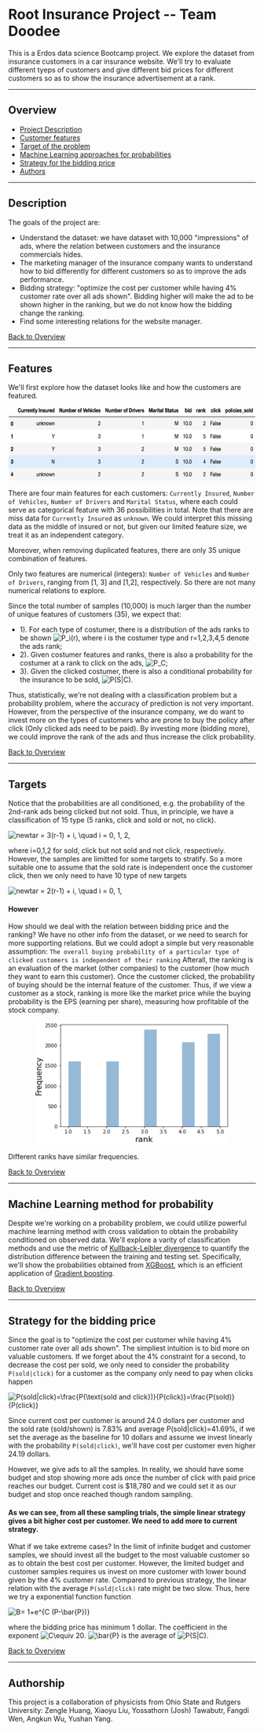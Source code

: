 # Root Insurance Project -- Team Doodee
This is a Erdos data science Bootcamp project. We explore the dataset from insurance customers in a car insurance website. We'll try to evaluate different tyeps of customers and give different bid prices for different customers so as to show the insurance advertisement at a rank.

___
## Overview

- [Project Description](#description)
- [Customer features](#features)
- [Target of the problem](#targets)
- [Machine Learning approaches for probabilities](#machine-learning-method-for-probability)
- [Strategy for the bidding price](#strategy-for-the-bidding-price)
- [Authors](#authorship)

___
## Description

The goals of the project are:
- Understand the dataset: we have dataset with 10,000 "impressions" of ads, where the relation between customers and the insurance commercials hides.
- The marketing manager of the insurance company wants to understand how to bid differently for different customers so as to improve the ads performance.
- Bidding strategy: "optimize the cost per customer while having 4% customer rate over all ads shown". Bidding higher will make the ad to be shown higher in the ranking, but we do not know how the bidding change the ranking.
- Find some interesting relations for the website manager.

[Back to Overview](#overview)
___


## Features

We'll first explore how the dataset looks like and how the customers are featured.
<p align="center">
<img src = "datatable.png" width="600" height="150"></img>
</p>

There are four main features for each customers: `Currently Insured`, `Number of Vehicles`, `Number of Drivers` and `Marital Status`, where each could serve as categorical feature with 36 possibilities in total. Note that there are miss data for `Currently Insured` as `unknown`. We could interpret this missing data as the middle of insured or not, but given our limited feature size, we treat it as an independent category.

Moreover, when removing duplicated features, there are only 35 unique combination of features.

Only two features are numerical (integers): `Number of Vehicles` and `Number of Drivers`, ranging from [1, 3] and [1,2], respectively. So there are not many numerical relations to explore.

Since the total number of samples (10,000) is much larger than the number of unique features of customers (35), we expect that:
- 1). For each type of costumer, there is a distribution of the ads ranks to be shown <img src="https://latex.codecogs.com/svg.image?P_i(r)" title="P_i(r)" />, where i is the costumer type and r=1,2,3,4,5 denote the ads rank; 
- 2). Given costumer features and ranks, there is also a probability for the costumer at a rank to click on the ads, <img src="https://latex.codecogs.com/svg.image?P_C" title="P_C" />;
- 3). Given the clicked costumer, there is also a conditional probability for the insurance to be sold, <img src="https://latex.codecogs.com/svg.image?P(S|C)" title="P(S|C)" />.

Thus, statistically, we're not dealing with a classification problem but a probability problem, where the accuracy of prediction is not very important. However, from the perspective of the insurance company, we do want to invest more on the types of customers who are prone to buy the policy after click (Only clicked ads need to be paid). By investing more (bidding more), we could improve the rank of the ads and thus increase the click probability.

[Back to Overview](#overview)
___
## Targets

Notice that the probabilities are all conditioned, e.g. the probability of the 2nd-rank ads being clicked but not sold. Thus, in principle, we have a classification of 15 type (5 ranks, click and sold or not, no click).

<img src="https://latex.codecogs.com/svg.image?newtar&space;=&space;3(r-1)&space;&plus;&space;i,&space;\quad&space;i&space;=&space;0,&space;1,&space;2," title="newtar = 3(r-1) + i, \quad i = 0, 1, 2," />

where i=0,1,2 for sold, click but not sold and not click, respectively. However, the samples are limitted for some targets to stratify. So a more suitable one to assume that the sold rate is independent once the customer click, then we only need to have 10 type of new targets

<img src="https://latex.codecogs.com/svg.image?newtar&space;=&space;2(r-1)&space;&plus;&space;i,&space;\quad&space;i&space;=&space;0,&space;1," title="newtar = 2(r-1) + i, \quad i = 0, 1," />

#### However

How should we deal with the relation between bidding price and the ranking? We have no other info from the dataset, or we need to search for more supporting relations. But we could adopt a simple but very reasonable assumption:
`The overall buying probability of a particular type of clicked customers is independent of their ranking`
Afterall, the ranking is an evaluation of the market (other companies) to the customer (how much they want to earn this customer). Once the customer clicked, the probability of buying should be the internal feature of the customer. Thus, if we view a customer as a stock, ranking is more like the market price while the buying probability is the EPS (earning per share), measuring how profitable of the stock company.
<p align="center">
<img src = "rankDist.png" width="400" height="250"></img>
</p>
Different ranks have similar frequencies.

[Back to Overview](#overview)
___
## Machine Learning method for probability

Despite we're working on a probability problem, we could utilize powerful machine learning method with cross validation to obtain the probability conditioned on observed data. We'll explore a varity of classification methods and use the metric of <a href="https://en.wikipedia.org/wiki/Kullback%E2%80%93Leibler_divergence">Kullback-Leibler divergence</a> to quantify the distribution difference between the training and testing set. Specifically, we'll show the probabilities obtained from <a href="https://github.com/dmlc/xgboost">XGBoost</a>, which is an efficient application of <a href="https://en.wikipedia.org/wiki/Gradient_boosting">Gradient boosting</a>.

[Back to Overview](#overview)
___
## Strategy for the bidding price

Since the goal is to "optimize the cost per customer while having 4% customer rate over all ads shown". The simpliest intuition is to bid more on valuable customers. If we forget about the 4% constraint for a second, to decrease the cost per sold, we only need to consider the probability `P(sold|click)` for a customer as the company only need to pay when clicks happen

<img src="https://latex.codecogs.com/svg.image?P(sold|click)=\frac{P(\text{sold&space;and&space;click})}{P(click)}=\frac{P(sold)}{P(click)}" title="P(sold|click)=\frac{P(\text{sold and click})}{P(click)}=\frac{P(sold)}{P(click)}" />

Since current cost per customer is around 24.0 dollars per customer and the sold rate (sold/shown) is 7.83\% and average P(sold|click)=41.69\%, if we set the average as the baseline for 10 dollars and assume we invest linearly with the probability `P(sold|click)`, we'll have cost per customer even higher 24.19 dollars.


However, we give ads to all the samples. In reality, we should have some budget and stop showing more ads once the number of click with paid price reaches our budget. Current cost is $18,780 and we could set it as our budget and stop once reached though random sampling.


#### As we can see, from all these sampling trials, the simple linear strategy gives a bit higher cost per customer. We need to add more to current strategy. 

What if we take extreme cases? In the limit of infinite budget and customer samples, we should invest all the budget to the most valuable customer so as to obtain the best cost per customer. However, the limited budget and customer samples requires us invest on more customer with lower bound given by the 4% customer rate. Compared to previous strategy, the linear relation with the average `P(sold|click)` rate might be two slow. Thus, here we try a exponential function function 

<img src="https://latex.codecogs.com/svg.image?B=&space;1&plus;e^{C&space;(P-\bar{P})}" title="B= 1+e^{C (P-\bar{P})}" />

where the bidding price has minimum 1 dollar. The coefficient in the exponent <img src="https://latex.codecogs.com/svg.image?C\equiv&space;20" title="C\equiv 20" />. <img src="https://latex.codecogs.com/svg.image?\bar{P}" title="\bar{P}" /> is the average of <img src="https://latex.codecogs.com/svg.image?P(S|C)" title="P(S|C)" />.


[Back to Overview](#overview)
___
## Authorship

This project is a collaboration of physicists from Ohio State and Rutgers University: Zengle Huang, Xiaoyu Liu, Yossathorn (Josh) Tawabutr, Fangdi Wen, Angkun Wu, Yushan Yang.
